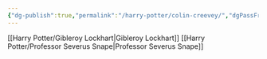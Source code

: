 ```yaml
---
{"dg-publish":true,"permalink":"/harry-potter/colin-creevey/","dgPassFrontmatter":true}
---
```


[[Harry Potter/Gibleroy Lockhart\|Gibleroy Lockhart]]
[[Harry Potter/Professor Severus Snape\|Professor Severus Snape]]
